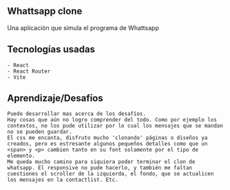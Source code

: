 ## Whattsapp clone

Una aplicación que simula el programa de Whattsapp

## Tecnologías usadas
    - React
    - React Router
    - Vite

## Aprendizaje/Desafíos
    Puedo desarrollar mas acerca de los desafíos.
    Hay cosas que aún no logro comprender del todo. Como por ejemplo los contextos, no los pude utilizar por lo cual los mensajes que se mandan no se pueden guardar.
    El css me encanta, disfruto mucho 'clonando' páginas o diseños ya creados, pero es estresante algunos pequeños detalles como que un <span> y <p> cambien tanto en su font solamente por el tipo de elemento.
    Me queda mucho camino para siquiera poder terminar el clon de whatsapp. El responsive no pude hacerlo, y también me faltan cuestiones el scroller de la izquierda, el fondo, que se actualicen los mensajes en la contactlist. Etc.
